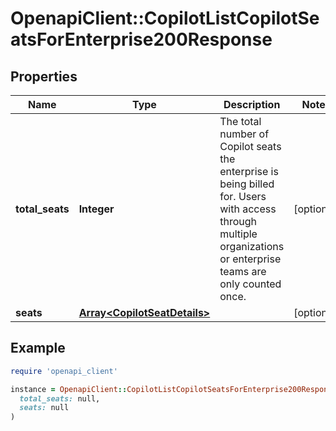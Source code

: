 # OpenapiClient::CopilotListCopilotSeatsForEnterprise200Response

## Properties

| Name | Type | Description | Notes |
| ---- | ---- | ----------- | ----- |
| **total_seats** | **Integer** | The total number of Copilot seats the enterprise is being billed for. Users with access through multiple organizations or enterprise teams are only counted once. | [optional] |
| **seats** | [**Array&lt;CopilotSeatDetails&gt;**](CopilotSeatDetails.md) |  | [optional] |

## Example

```ruby
require 'openapi_client'

instance = OpenapiClient::CopilotListCopilotSeatsForEnterprise200Response.new(
  total_seats: null,
  seats: null
)
```

